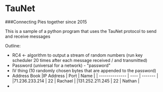 TauNet
=============
###Connecting Pies together since 2015

This is a sample of a python program that uses the TauNet protocol to send and receive messages


Outline:
- RC4 <- algorithm to output a stream of random numbers (run key scheduler 20 times after each message received / and transmitted)
- Password (universal for a network) - "password"
- IV thing (10 randomly chosen bytes that are appended to the password)
- Address Book
    |IP Address      | Port | Name    |
    | -------------- | ---- | ------- |
    |71.236.233.214  | 22   | Rachael |
    |131.252.211.245 | 22   | Nathan  |
-
